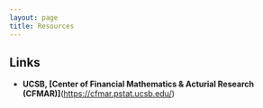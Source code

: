 ```yaml
---
layout: page
title: Resources
---
```


## Links
* **UCSB, [Center of Financial Mathematics & Acturial Research (CFMAR)]**(https://cfmar.pstat.ucsb.edu/)
